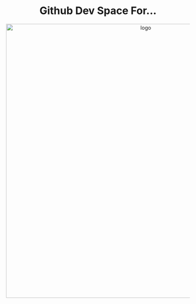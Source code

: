 <h1 align="center">Github Dev Space For...</h1>

<p align="center">
    <img width="750" src="https://i.imgur.com/9HqsYLP.png" alt="logo">
</p>
